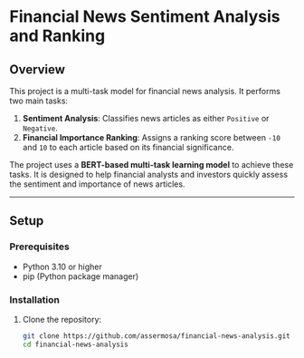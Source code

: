 # Financial News Sentiment Analysis and Ranking

## Overview
This project is a multi-task model for financial news analysis. It performs two main tasks:
1. **Sentiment Analysis**: Classifies news articles as either `Positive` or `Negative`.
2. **Financial Importance Ranking**: Assigns a ranking score between `-10` and `10` to each article based on its financial significance.

The project uses a **BERT-based multi-task learning model** to achieve these tasks. It is designed to help financial analysts and investors quickly assess the sentiment and importance of news articles.

---

## Setup

### Prerequisites
- Python 3.10 or higher
- pip (Python package manager)

### Installation
1. Clone the repository:
   ```bash
   git clone https://github.com/assermosa/financial-news-analysis.git
   cd financial-news-analysis